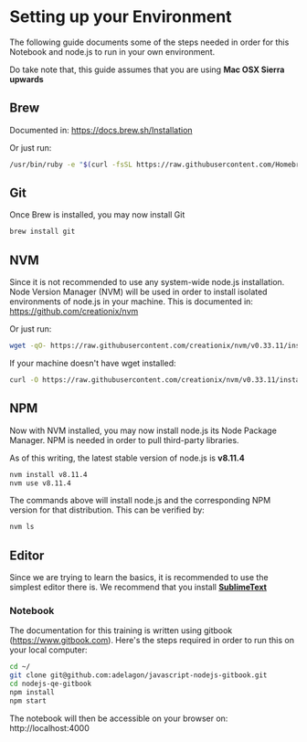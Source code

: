 # Setting up your Environment

The following guide documents some of the steps needed in order for this Notebook and node.js to run in your own environment.

Do take note that, this guide assumes that you are using **Mac OSX Sierra upwards**

## Brew

Documented in: https://docs.brew.sh/Installation

Or just run:

```bash
/usr/bin/ruby -e "$(curl -fsSL https://raw.githubusercontent.com/Homebrew/install/master/install)"
```

## Git

Once Brew is installed, you may now install Git

```bash
brew install git
```



## NVM

Since it is not recommended to use any system-wide node.js installation. Node Version Manager (NVM) will be used in order to install isolated environments of node.js in your machine. This is documented in: https://github.com/creationix/nvm

Or just run:

```bash
wget -qO- https://raw.githubusercontent.com/creationix/nvm/v0.33.11/install.sh | bash
```

If your machine doesn't have wget installed:

```bash
curl -O https://raw.githubusercontent.com/creationix/nvm/v0.33.11/install.sh | bash
```



## NPM

Now with NVM installed, you may now install node.js its Node Package Manager. NPM is needed in order to pull third-party libraries.

As of this writing, the latest stable version of node.js is **v8.11.4**

```bash
nvm install v8.11.4
nvm use v8.11.4
```

The commands above will install node.js and the corresponding NPM version for that distribution. This can be verified by:

```bash
nvm ls
```



## Editor

Since we are trying to learn the basics, it is recommended to use the simplest editor there is. We recommend that you install **[SublimeText](https://www.sublimetext.com/)**

### Notebook

The documentation for this training is written using gitbook (https://www.gitbook.com). Here's the steps required in order to run this on your local computer:

```bash
cd ~/
git clone git@github.com:adelagon/javascript-nodejs-gitbook.git
cd nodejs-qe-gitbook
npm install
npm start
```

The notebook will then be accessible on your browser on: http://localhost:4000

